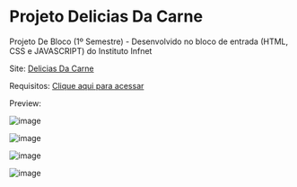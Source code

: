 # Projeto Delicias Da Carne 
Projeto De Bloco (1º Semestre) -  Desenvolvido no bloco de entrada (HTML, CSS e JAVASCRIPT) do Instituto Infnet

Site: [Delicias Da Carne](https://projeto-delecias-da-carne-atualizado.vercel.app)

Requisitos: [Clique aqui para acessar](https://drive.google.com/drive/u/0/folders/1g0cw4ko85FVL3flWXiAkWsztmnwzXrDA)

Preview: 

![image](https://github.com/IgorAntonio22/Projeto-Delicias-Da-Carne-Infnet/assets/98776749/94fbbbd0-1ba3-440f-848e-9d4a1e24c15c)

![image](https://github.com/IgorAntonio22/Projeto-Delicias-Da-Carne-Infnet/assets/98776749/0f25dcc4-4a5d-4643-a3aa-8b5707e04ea9)

![image](https://github.com/IgorAntonio22/Projeto-Delicias-Da-Carne-Infnet/assets/98776749/41f10f04-8f4e-46c4-8b6c-8f42fcc3e72b)


![image](https://github.com/IgorAntonio22/Projeto-Delicias-Da-Carne-Infnet/assets/98776749/b621e181-57fe-4b48-b988-e9fada216cab)
